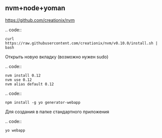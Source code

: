 nvm+node+yoman
---------------

https://github.com/creationix/nvm

.. code::

    curl https://raw.githubusercontent.com/creationix/nvm/v0.10.0/install.sh | bash

Открыть новую вкладку (возможно нужен sudo)

.. code::

    nvm install 0.12
    nvm use 0.12
    nvm alias default 0.12

.. code::

    npm install -g yo generator-webapp

Для создания в папке стандартного приложения

.. code::

    yo webapp
